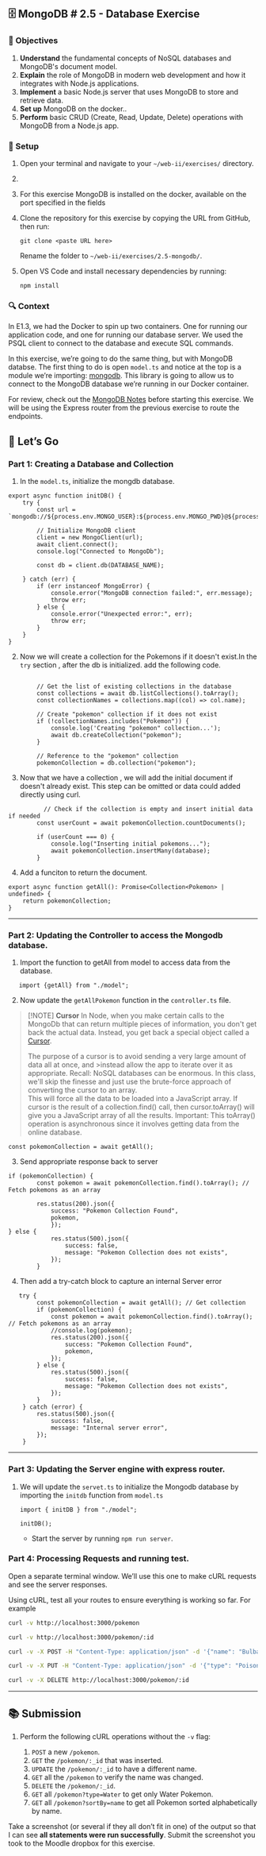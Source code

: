 ## 🗄️ MongoDB # 2.5 - Database Exercise

### 🎯 Objectives

1. **Understand** the fundamental concepts of NoSQL databases and MongoDB's document model.
2. **Explain** the role of MongoDB in modern web development and how it integrates with Node.js applications.
3. **Implement** a basic Node.js server that uses MongoDB to store and retrieve data.
4. **Set up** MongoDB on the docker..
5. **Perform** basic CRUD (Create, Read, Update, Delete) operations with MongoDB from a Node.js app.

### 🔨 Setup

1. Open your terminal and navigate to your `~/web-ii/exercises/` directory.

2.

3. For this exercise  MongoDB is installed on the docker, available on the port specified in the fields

4. Clone the repository for this exercise by copying the URL from GitHub, then run:

   ```
   git clone <paste URL here>
   ```

   Rename the folder to `~/web-ii/exercises/2.5-mongodb/`.

5. Open VS Code and install necessary dependencies by running:

   ```
   npm install
   ```



### 🔍 Context

In E1.3, we had the Docker to spin up two containers. One for running our application code, and one for running our database server. We used the PSQL client to connect to the database and execute SQL commands.

In this exercise, we’re going to do the same thing, but with MongoDB databse.  The first thing to do is open `model.ts` and notice at the top is a module we’re importing: [mongodb](https://github.com/porsager/postgres). This library is going to allow us to connect to the MongoDB database we’re running in our Docker container.

For review, check out the [MongoDB Notes](../Notes/Week7/mongodb) before starting this exercise. We will be using the Express router from the previous exercise to route the endpoints.



## 🚦 Let’s Go

### Part 1: Creating a Database and Collection

1. In the `model.ts`, initialize the mongdb database.

```tsx
export async function initDB() {
	try {
		const url = `mongodb://${process.env.MONGO_USER}:${process.env.MONGO_PWD}@${process.env.MONGO_HOST}/`;

		// Initialize MongoDB client
		client = new MongoClient(url);
		await client.connect();
		console.log("Connected to MongoDb");

		const db = client.db(DATABASE_NAME);

	} catch (err) {
		if (err instanceof MongoError) {
			console.error("MongoDB connection failed:", err.message);
			throw err;
		} else {
			console.error("Unexpected error:", err);
			throw err;
		}
	}
}
```

2. Now we will create a collection for the Pokemons if it doesn't exist.In the `try` section , after the db is initialized. add the following code.

```tsx
   
   		// Get the list of existing collections in the database
   		const collections = await db.listCollections().toArray();
   		const collectionNames = collections.map((col) => col.name);
   
   		// Create "pokemon" collection if it does not exist
   		if (!collectionNames.includes("Pokemon")) {
   			console.log('Creating "pokemon" collection...');
   			await db.createCollection("pokemon");
   		}
   
   		// Reference to the "pokemon" collection
   		pokemonCollection = db.collection("pokemon");
```

   

3. Now that we have a collection , we will add the initial document if doesn't already exist. This step can be omitted or data could added directly using curl.

```tsx
          // Check if the collection is empty and insert initial data if needed
   		const userCount = await pokemonCollection.countDocuments();
   
   		if (userCount === 0) {
   			console.log("Inserting initial pokemons...");
   			await pokemonCollection.insertMany(database);
   		}
```
4. Add a funciton to return the document.
```tsx
export async function getAll(): Promise<Collection<Pokemon> | undefined> {
	return pokemonCollection;
}
```
-----
### Part 2: Updating the Controller to access the Mongodb database.   

1. Import the function to getAll from model to access data from the database.

```
   import {getAll} from "./model";
```
2. Now update the `getAllPokemon` function in the `controller.ts` file.

>[!NOTE] **Cursor**
>In Node, when you make certain calls to the MongoDb that can return multiple pieces of information, you don't get back the actual data. 
>Instead, you get back a special object called a [Cursor](https://www.mongodb.com/docs/drivers/node/current/fundamentals/crud/read-operations/cursor/).
>
>The purpose of a cursor is to avoid sending a very large amount of data all at once, and >instead allow the app to iterate over it as appropriate.
>Recall: NoSQL databases can be enormous.
>In this class, we'll skip the finesse and just use the brute-force approach of converting the cursor to an array.  
>This will force all the data to be loaded into a JavaScript array.
>If cursor is the result of a collection.find() call, then cursor.toArray() will give you a JavaScript array of all the results.
>Important: This toArray() operation is asynchronous since it involves getting data from the online database.


```
const pokemonCollection = await getAll();

```
3. Send appropriate response back to server 
```tsx
if (pokemonCollection) {
		const pokemon = await pokemonCollection.find().toArray(); // Fetch pokemons as an array
			
		res.status(200).json({
			success: "Pokemon Collection Found",
			pokemon,
			});
} else {
			res.status(500).json({
				success: false,
				message: "Pokemon Collection does not exists",
			});
		}
```



4. Then add a try-catch block to capture an internal Server error

```tsx
   try {
   		const pokemonCollection = await getAll(); // Get collection
   		if (pokemonCollection) {
   			const pokemon = await pokemonCollection.find().toArray(); // Fetch pokemons as an array
   			//console.log(pokemon);
   			res.status(200).json({
   				success: "Pokemon Collection Found",
   				pokemon,
   			});
   		} else {
   			res.status(500).json({
   				success: false,
   				message: "Pokemon Collection does not exists",
   			});
   		}
   	} catch (error) {
   		res.status(500).json({
   			success: false,
   			message: "Internal server error",
   		});
   	}
```
----

### Part 3: Updating the Server engine with express router.

1. We will update the `servet.ts` to initialize the Mongodb database by importing the `initdb` function from `model.ts`

   ```tsx
   import { initDB } from "./model";
   
   initDB();
   ```

   - Start the server by running `npm run server`.

### Part 4: Processing Requests and running test.
Open a separate terminal window. We’ll use this one to make cURL requests and see the server responses.

Using cURL, test all your routes to ensure everything is working so far. For example

```bash
curl -v http://localhost:3000/pokemon

curl -v http://localhost:3000/pokemon/:id

curl -v -X POST -H "Content-Type: application/json" -d '{"name": "Bulbasaur", "type": "Grass"}' http://localhost:3000/pokemon

curl -v -X PUT -H "Content-Type: application/json" -d '{"type": "Poison"}' http://localhost:3000/pokemon/2

curl -v -X DELETE http://localhost:3000/pokemon/:id
```
----



## 📚 Submission

1. Perform the following cURL operations without the `-v` flag:

   1. `POST` a new `/pokemon`.
   2. `GET` the `/pokemon/:_id` that was inserted.
   3. `UPDATE` the `/pokemon/:_id` to have a different name.
   4. `GET` all the `/pokemon` to verify the name was changed.
   5. `DELETE` the `/pokemon/:_id`.
   6. `GET` all `/pokemon?type=Water` to get only Water Pokemon.
   7. `GET` all `/pokemon?sortBy=name` to get all Pokemon sorted alphabetically by name.

Take a screenshot (or several if they all don’t fit in one) of the output so that I can see **all statements were run successfully**. Submit the screenshot you took to the Moodle dropbox for this exercise.
